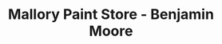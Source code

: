---
title: "Mallory Paint Store - Benjamin Moore"
url: /woodinville/mallory-paint-store-benjamin-moore/
shop: paint
---